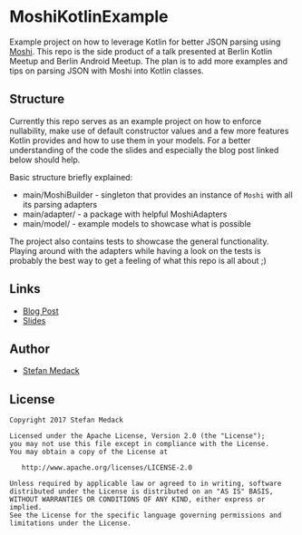 # MoshiKotlinExample

Example project on how to leverage Kotlin for better JSON parsing using [Moshi][moshi].
This repo is the side product of a talk presented at Berlin Kotlin Meetup and Berlin Android Meetup.
The plan is to add more examples and tips on parsing JSON with Moshi into Kotlin classes.

## Structure

Currently this repo serves as an example project on how to enforce nullability, 
 make use of default constructor values and a few more features Kotlin provides and how to use them in your models.
For a better understanding of the code the slides and especially the blog post linked below should help.

Basic structure briefly explained:

- main/MoshiBuilder - singleton that provides an instance of `Moshi` with all its parsing adapters
- main/adapter/ - a package with helpful MoshiAdapters
- main/model/ - example models to showcase what is possible

The project also contains tests to showcase the general functionality.
Playing around with the adapters while having a look on the tests 
 is probably the best way to get a feeling of what this repo is all about ;)

## Links

- [Blog Post][blog_post] 
- [Slides][slides]

## Author

* [Stefan Medack][stefan]

## License

    Copyright 2017 Stefan Medack

    Licensed under the Apache License, Version 2.0 (the "License");
    you may not use this file except in compliance with the License.
    You may obtain a copy of the License at

       http://www.apache.org/licenses/LICENSE-2.0

    Unless required by applicable law or agreed to in writing, software
    distributed under the License is distributed on an "AS IS" BASIS,
    WITHOUT WARRANTIES OR CONDITIONS OF ANY KIND, either express or implied.
    See the License for the specific language governing permissions and
    limitations under the License.

[moshi]: https://github.com/square/moshi/
[blog_post]: https://engineering.kitchenstories.io/data-classes-and-parsing-json-a-story-about-converting-models-to-kotlin-caf8a599df9e
[slides]: https://speakerdeck.com/zonic03/data-classes-and-parsing-json-a-story-about-converting-models-to-kotlin
[stefan]: https://twitter.com/Zonic03